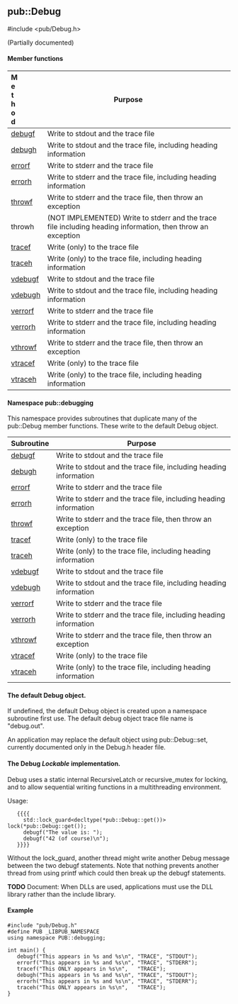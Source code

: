 <!-- -------------------------------------------------------------------------
//
//       Copyright (c) 2023 Frank Eskesen.
//
//       This file is free content, distributed under the MIT license.
//       (See accompanying file LICENSE.MIT or the original contained
//       within https://opensource.org/licenses/MIT)
//
//----------------------------------------------------------------------------
//
// Title-
//       ~/src/doc/cpp/Debug.md
//
// Purpose-
//       Debug.h reference manual
//
// Last change date-
//       2023/07/24
//
-------------------------------------------------------------------------- -->
## pub::Debug
\#include &lt;pub/Debug.h&gt;

(Partially documented)

#### Member functions

| <div style="width:10%">Method</div> | <div style="width:90%">Purpose<div> |
|--------|---------|
| [debugf](./pub_debug.md) | Write to stdout and the trace file |
| [debugh](./pub_debug.md) | Write to stdout and the trace file, including heading information |
| [errorf](./pub_debug.md) | Write to stderr and the trace file |
| [errorh](./pub_debug.md) | Write to stderr and the trace file, including heading information |
| [throwf](./pub_debug.md) | Write to stderr and the trace file, then throw an exception |
| throwh | (NOT IMPLEMENTED) Write to stderr and the trace file including heading information, then throw an exception |
| [tracef](./pub_debug.md) | Write (only) to the trace file |
| [traceh](./pub_debug.md) | Write (only) to the trace file, including heading information |
| [vdebugf](./pub_debug.md) | Write to stdout and the trace file |
| [vdebugh](./pub_debug.md) | Write to stdout and the trace file, including heading information |
| [verrorf](./pub_debug.md) | Write to stderr and the trace file |
| [verrorh](./pub_debug.md) | Write to stderr and the trace file, including heading information |
| [vthrowf](./pub_debug.md) | Write to stderr and the trace file, then throw an exception |
| [vtracef](./pub_debug.md) | Write (only) to the trace file |
| [vtraceh](./pub_debug.md) | Write (only) to the trace file, including heading information |

#### Namespace pub::debugging
This namespace provides subroutines that duplicate many of the pub::Debug
member functions.
These write to the default Debug object.

| Subroutine | Purpose |
|------------|---------|
| [debugf](./pub_debug.md) | Write to stdout and the trace file |
| [debugh](./pub_debug.md) | Write to stdout and the trace file, including heading information |
| [errorf](./pub_debug.md) | Write to stderr and the trace file |
| [errorh](./pub_debug.md) | Write to stderr and the trace file, including heading information |
| [throwf](./pub_debug.md) | Write to stderr and the trace file, then throw an exception |
| [tracef](./pub_debug.md) | Write (only) to the trace file |
| [traceh](./pub_debug.md) | Write (only) to the trace file, including heading information |
| [vdebugf](./pub_debug.md) | Write to stdout and the trace file |
| [vdebugh](./pub_debug.md) | Write to stdout and the trace file, including heading information |
| [verrorf](./pub_debug.md) | Write to stderr and the trace file |
| [verrorh](./pub_debug.md) | Write to stderr and the trace file, including heading information |
| [vthrowf](./pub_debug.md) | Write to stderr and the trace file, then throw an exception |
| [vtracef](./pub_debug.md) | Write (only) to the trace file |
| [vtraceh](./pub_debug.md) | Write (only) to the trace file, including heading information |

#### The default Debug object.
If undefined, the default Debug object is created upon a namespace subroutine
first use. The default debug object trace file name is "debug.out".

An application may replace the default object using pub::Debug::set, currently
documented only in the Debug.h header file.

#### The Debug *Lockable* implementation.

Debug uses a static internal RecursiveLatch or recursive_mutex for locking,
and to allow sequential writing functions in a multithreading environment.

Usage:
```
   {{{{
     std::lock_guard<decltype(*pub::Debug::get())> lock(*pub::Debug::get());
     debugf("The value is: ");
     debugf("42 (of course)\n");
   }}}}
```

Without the lock_guard, another thread might write another Debug message
between the two debugf statements.
Note that nothing prevents another thread from using printf which could then
break up the debugf statements.

__TODO__ Document: When DLLs are used, applications must use the DLL library
rather than the include library.

#### Example
```
#include "pub/Debug.h"
#define PUB _LIBPUB_NAMESPACE
using namespace PUB::debugging;

int main() {
   debugf("This appears in %s and %s\n", "TRACE", "STDOUT");
   errorf("This appears in %s and %s\n", "TRACE", "STDERR");
   tracef("This ONLY appears in %s\n",   "TRACE");
   debugh("This appears in %s and %s\n", "TRACE", "STDOUT");
   errorh("This appears in %s and %s\n", "TRACE", "STDERR");
   traceh("This ONLY appears in %s\n",   "TRACE");
}
```
